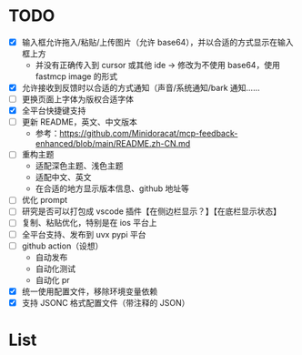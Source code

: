 # TODO

- [x] 输入框允许拖入/粘贴/上传图片（允许 base64），并以合适的方式显示在输入框上方
  - 并没有正确传入到 cursor 或其他 ide -> 修改为不使用 base64，使用 fastmcp image 的形式
- [x] 允许接收到反馈时以合适的方式通知（声音/系统通知/bark 通知……
- [ ] 更换页面上字体为版权合适字体
- [x] 全平台快捷键支持
- [ ] 更新 README，英文、中文版本
  - 参考：https://github.com/Minidoracat/mcp-feedback-enhanced/blob/main/README.zh-CN.md
- [ ] 重构主题
  - 适配深色主题、浅色主题
  - 适配中文、英文
  - 在合适的地方显示版本信息、github 地址等
- [ ] 优化 prompt
- [ ] 研究是否可以打包成 vscode 插件【在侧边栏显示？】【在底栏显示状态】
- [ ] 复制、粘贴优化，特别是在 ios 平台上
- [ ] 全平台支持、发布到 uvx pypi 平台
- [ ] github action（设想）
  - 自动发布
  - 自动化测试
  - 自动化 pr
- [x] 统一使用配置文件，移除环境变量依赖
- [x] 支持 JSONC 格式配置文件（带注释的 JSON）

# List
